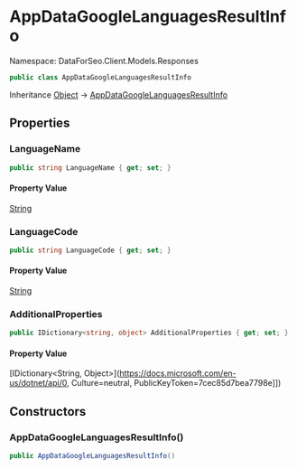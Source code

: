 # AppDataGoogleLanguagesResultInfo

Namespace: DataForSeo.Client.Models.Responses

```csharp
public class AppDataGoogleLanguagesResultInfo
```

Inheritance [Object](https://docs.microsoft.com/en-us/dotnet/api/Object) → [AppDataGoogleLanguagesResultInfo](./AppDataGoogleLanguagesResultInfo.md)

## Properties

### **LanguageName**

```csharp
public string LanguageName { get; set; }
```

#### Property Value

[String](https://docs.microsoft.com/en-us/dotnet/api/String)<br>

### **LanguageCode**

```csharp
public string LanguageCode { get; set; }
```

#### Property Value

[String](https://docs.microsoft.com/en-us/dotnet/api/String)<br>

### **AdditionalProperties**

```csharp
public IDictionary<string, object> AdditionalProperties { get; set; }
```

#### Property Value

[IDictionary&lt;String, Object&gt;](https://docs.microsoft.com/en-us/dotnet/api/0, Culture=neutral, PublicKeyToken=7cec85d7bea7798e]])<br>

## Constructors

### **AppDataGoogleLanguagesResultInfo()**

```csharp
public AppDataGoogleLanguagesResultInfo()
```

